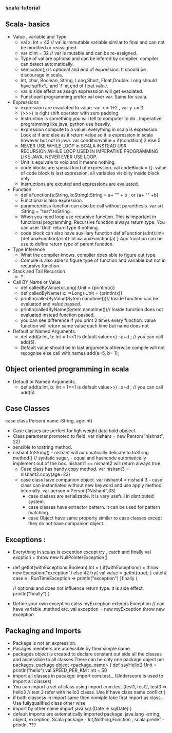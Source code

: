 ### scala-tutorial
## Scala- basics
 - Value , variable and Type
   -  val x: Int = 42 //  val is immutable variable similar to final and can not be modified or reassigned.
   -  var x:Int = 32  // var is mutable and can be re-assigned.
   -  Type of val are optional and can be infered by compiler. compiler can detect automatically.
   -  semicolon(;) is optional and end of expression. It should be discourage in scala.
   -  Int, char, Boolean, String, Long,Short, Float,Double. Long should have suffix'L' and 'f' at end of float value.
   -  var is side effect as assign expresssion will get evaulated.
   -  Functioanl programming prefer val over var. Same for scala.
 - Expressions
   -  expression are evaulated to value. var x = 1+2 , var y += 3
   -  {>>>} is right shift operator with zero padding.
   -  Instruction is something you will tell to computer to do . Imperative programming like java, python use heavily.
   -  expression compute to a value. everything in scala is expression. Look at if and else as it return value so it is expression in scala however but not in java.
      var conditionvalue = if(condition) 3 else 5
   -  NEVER USE WHILE LOOP in SCALA iNSTEAD USR RECURSION.WHILE LOOP USED iN IMPERATIVE PROGRAMMING LIKE JAVA. NEVER EVER USE LOOP.
   -  Unit is equivale to void and it means nothing.
   -  code blocks are special kind of expression. val codeBlock = {}. value of code block is last expression. all variables visibilty inside block only.
   -  Instructions are excuted and expressions are evaluated.
  - Function
    -  def aFunction(a:String, b:String):String = a+ "" + b ; or {a+ "" +b}
    - Functional is also expression.
    - parameterless function can also be call without paranthesis.  var srt :String = "test".toString.
    - When you need loop use recursive function. This is important in functional programming. Recursive function always return type. You can user 'Unit' return type if nothing.
    - code block can also have auxillary function def aFunction(a:Int):Int= {def auxFunction(a:Int):Int =a auxFunction(a) }.Aux function can be use to define return type of parent function.
   - Type Inference
     -  What the compiler knows. compiler does able to figure out type.
     -  Compile is also able to figure type of function and variable but not in recursive function.
   - Stack and Tail Recursion
     -  ?
   - Call BY Name or Value
     -  def calledByValue(x:Long):Unit = {println(x)}
     -  def calledByName( x: =>Long):Unit = {println(x)}
     - println(calledByValue(Sytem.nanotime())// Inside function can be evaluated and value passed.
     - println(calledByName(Sytem.nanotime())// Inside function does not  evaluated instead function passed.
     - you can see difference if you print 2 times every function. value function will return same value each time but name does not
   - Default or Named Arguments.
     -  def add(a:Int, b: Int = 1<<1 is default value>>) : a+d ; // you can call add(5).
     -  Default value should be in last arguments otherwise compile will not recognise else call with names add(a=5, b= 1);
## Object oriented programming in scala
   - Default or Named Arguments.
     -  def add(a:Int, b: Int = 1<<1 is default value>>) : a+d ; // you can call add(5).

## Case Classes

  case class Person( name :String, age:Int)
  
  - Case classes are perfect for ligh weight data hold oboject.
  - Class parameter promoted to field.
       var nishant = new Person("nishnat", 22)
  - sensible to tostring method.
   - nishant.toString()
    - nishant will automatically delicate to toStirng method() // syntatic sugar,
    - equal and hashcode automatically implement out of the box.
        nishant1 == nishant2 will return always true.
       - Case class has handy copy method.
           var nishant3 = nishant2.copy(age=22)
        - case class have companion object.
            var nishant4 = nishant 3
         - case class can instantiated without new keyword and use apply method internally.
            var person = Person("Nishant",33)
          - case classes are serializable. it is very usefull in distributed system.
          - case classes have extractor pattern. it can be used for pattern matching.
          - case Object have same property similar to case classes except they do not have companion object.
  ## Exceptions :
   -  Everything in scalas is exception except  try , catch and finally
   val excption = throw new NullPointerException()
   -  def getInt(withExceptions:Boolean):Int = 
   {
       if(withExceptions) = throw new Exception("exception") else 42 
       try{
        val value = getInt(true);
       } catch{
        case  e : RunTimeException =>  println("exception")
      }finally {
      
      // optional and does not influence return type. it is side effect.
      println("finally")
      }
      
   - Define your own exception
     calss myException extends Exception // can have variable ,method etc.
     val exception = new myException
     throw new exception
## Packaging and Imports
- Package is not an expression.
- Pacages members are accessible by their simple name.
- packages object is created to declare constant out side all the classes and accessible to all classes.There can be only one package object per packages.
 package object <package_name> {
  def sayHello():Unit = println("hello")
  val SPEED_PER_KM : Int = 50
- import all classes in pacakge: import com.test._ (Underscore is used to import all classes)
- You can import a set of class using import com.test.{test1, test2, test3 => hello3 // test 3 refer with hello3 classs. Use if have class name conflict }
- if both classess in import same then comiple take first import as class. Use fullyqualified class other wise
- import by other name import java.sql.{Date => sqlDate}
 } 
 - default imports are automatically imported package. java.lang -string, object, exception. Scala package - Int,Nothing,Function , scala.predef - println, ???
